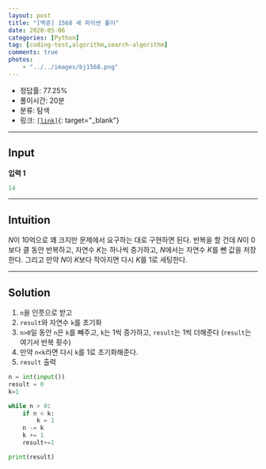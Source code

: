 ```yaml
---
layout: post
title: "[백준] 1568 새 파이썬 풀이"
date: 2020-05-06
categories: [Python]
tag: [coding-test,algorithm,search-algorithm]
comments: true
photos:
    - "../../images/bj1568.png"
---
```


* 정답률: 77.25%
* 풀이시간: 20분
* 분류: 탐색
* 링크: [`[link]`](https://www.acmicpc.net/problem/1568){: target="_blank"}

----
## Input

**입력 1**

~~~~python
14
~~~~


---
## Intuition

$N$이 10억으로 꽤 크지만 문제에서 요구하는 대로 구현하면 된다. 반복을 할 건데 $N$이 0보다 클 동안 반복하고, 
자연수 $K$는 하나씩 증가하고, $N$에서는 자연수 $K$를 뺀 값을 저장한다. 그리고 만약 $N$이 $K$보다 작아지면 다시 $K$를 1로 세팅한다.


---
## Solution

1. `n`을 인풋으로 받고
2. `result`와 자연수 `k`를 초기화
3. `n>0`일 동안 `n`은 `k`를 빼주고, `k`는 1씩 증가하고, `result`는 1씩 더해준다 (`result`는 여기서 반복 횟수)
4. 만약 `n<k`라면 다시 `k`를 1로 초기화해준다.
5. `result` 출력

```python
n = int(input())
result = 0
k=1

while n > 0:
    if n < k:
        k = 1
    n -= k
    k += 1
    result+=1

print(result)
```

